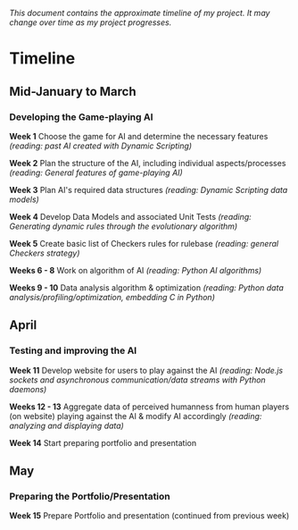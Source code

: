*This document contains the approximate timeline of my project. It may change over time as my project progresses.*

# Timeline

## Mid-January to March
### Developing the Game-playing AI

__Week 1__ Choose the game for AI and determine the necessary features *(reading: past AI created with Dynamic Scripting)*

__Week 2__ Plan the structure of the AI, including individual aspects/processes *(reading: General features of game-playing AI)*

__Week 3__ Plan AI's required data structures *(reading: Dynamic Scripting data models)*

__Week 4__ Develop Data Models and associated Unit Tests *(reading: Generating dynamic rules through the evolutionary algorithm)*

__Week 5__ Create basic list of Checkers rules for rulebase *(reading: general Checkers strategy)*

__Weeks 6 - 8__ Work on algorithm of AI *(reading: Python AI algorithms)*

__Weeks 9 - 10__ Data analysis algorithm & optimization *(reading: Python data analysis/profiling/optimization, embedding C in Python)*

## April
### Testing and improving the AI

__Week 11__ Develop website for users to play against the AI *(reading: Node.js sockets and asynchronous communication/data streams with Python daemons)*

__Weeks 12 - 13__ Aggregate data of perceived humanness from human players (on website) playing against the AI & modify AI accordingly *(reading: analyzing and displaying data)*

__Week 14__ Start preparing portfolio and presentation

## May
### Preparing the Portfolio/Presentation

__Week 15__ Prepare Portfolio and presentation (continued from previous week)
